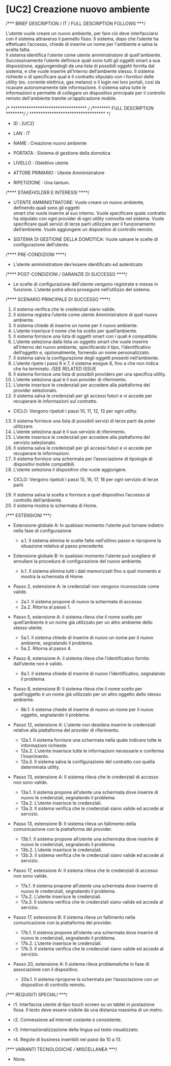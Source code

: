 # [UC2] Creazione  nuovo  ambiente

/*** BRIEF DESCRIPTION / IT / FULL DESCRIPTION FOLLOWS ***/

L’utente vuole creare un nuovo ambiente, per fare ciò deve interfacciarsi 
con il sistema attraverso il pannello fisso. Il sistema, dopo che l’utente 
ha effettuato l’accesso, chiede di inserire un nome per l'ambiente e salva la scelta fatta.  
Il sistema identifica l’utente come utente amministratore di quell'ambiente.  
Successivamente l’utente  definisce quali sono tutti gli oggetti smart a sua disposizione, 
aggiungendogli da una lista di possibili oggetti fornita dal sistema, e che vuole inserire
all’interno dell’ambiente stesso. Il sistema richiede o  di specificare qual è il contratto 
stipulato con i fornitori delle utility (es. corrente elettrica, gas metano) o il login nei 
loro portali, così da ricavare autonomamente tale informazione. Il sistema salva tutte le informazioni 
e permette di collegare un dispositivo principale  per il controllo remoto dell'ambiente tramite 
un’applicazione mobile.

/* ********************************** */ 
/********* FULL DESCRIPTION *********/
/* ********************************** */

* ID				: [UC2]
* LAN				: IT
* NAME				: Creazione nuovo ambiente

* PORTATA			: Sistema di gestione della domotica
* LIVELLO			: Obiettivo utente
* ATTORE PRIMARIO		: Utente Amministratore
* RIPETIZIONE			: Una tantum.


/**** STAKEHOLDER E INTERESSI ****/

* UTENTE AMMINISTRATORE: Vuole creare un nuovo ambiente, definendo quali sono gli oggetti    
smart che vuole inserire al suo interno. Vuole specificare quale contratto ha stipulato con 
ogni provider di ogni utility coinvolta nel sistema. Vuole specificare quali servizi di terze 
parti utilizzare per il funzionamento dell’ambiente. Vuole aggiungere un dispositivo di controllo remoto.

* SISTEMA DI GESTIONE DELLA DOMOTICA: Vuole salvare le scelte di configurazione dell’utente.

/**** PRE-CONDIZIONI ****/

*  L’utente amministratore dev’essere identificato ed autenticato

/**** POST-CONDIZIONI / GARANZIE DI SUCCESSO ****/

* Le scelte di configurazione dell’utente vengono registrate e messe in funzione. 
L’utente potrà allora proseguire nell’utilizzo del sistema.

/**** SCENARIO PRINCIPALE DI SUCCESSO ****/

1.  Il sistema verifica che le credenziali siano valide.
2.  Il sistema registra l’utente come utente Amministratore di quel nuovo ambiente.
3.  Il sistema chiede di inserire un nome per il nuovo ambiente.
4.  L’utente inserisce il nome che ha scelto per quell’ambiente.
5.  Il sistema fornisce una lista di oggetti smart con i quali è compatibile.
6.  L’utente seleziona dalla lista un oggetto smart che vuole inserire all’interno del nuovo ambiente, specificando il tipo, 
l’identificativo dell’oggetto e, opzionalmente, fornendo un nome personalizzato.
7.  Il sistema salva la configurazione degli oggetti presenti nell’ambiente.
8.  L’utente ripete i passi 6  e 7, il sistema esegue 8,  fino a che non indica che ha terminato. /SEE RELATED ISSUE
9.  Il sistema fornisce una lista di possibili providers per una specifica utility.
10. L’utente seleziona qual è il suo provider di riferimento.
11. L’utente inserisce le credenziali per accedere alla piattaforma del provider selezionato.
12. Il sistema salva le credenziali per gli accessi futuri e vi accede per recuperare le informazioni sul contratto.
* CICLO: Vengono ripetuti i passi 10, 11, 12, 13 per ogni utility.
13. Il sistema fornisce una lista di possibili servizi di terze parti da poter utilizzare.
14. L’utente seleziona qual è il suo servizio di riferimento.
15. L’utente inserisce le credenziali per accedere alla piattaforma del servizio selezionato.
16. Il sistema salva le credenziali per gli accessi futuri e vi accede per recuperare le informazioni.
17. Il sistema fornisce una schermata per l’associazione di tipologie di dispositivi mobile compatibili.
18. L'utente seleziona il dispositivo che vuole aggiungere.
* CICLO: Vengono ripetuti i passi 15, 16, 17, 18 per ogni servizio di terze parti.
19. Il sistema salva la scelta e fornisce a quel dispositivo l’accesso al controllo dell’ambiente.
20. Il sistema mostra la schermata di Home.

/*** ESTENSIONI ***/

* Estensione globale A: In qualsiasi momento l’utente può tornare indietro nella fase di configurazione
  * a.1. Il sistema elimina le scelte fatte nell’ultimo passo e ripropone la situazione relativa al passo precedente.
	
* Estensione globale B: In qualsiasi momento l’utente può scegliere di annullare la procedura di configurazione del nuovo ambiente.
  * b.1. Il sistema elimina tutti i dati memorizzati fino a quel momento e mostra la schermata di Home.

* Passo 2, estensione A: le credenziali non vengono riconosciute come valide.
  * 2a.1. Il sistema propone di nuovo la schermata di accesso.
  * 2a.2. Ritorna al passo 1.

* Passo 5, estensione A: il sistema rileva che il nome scelto per quell’ambiente è un nome già utilizzato 
per un altro ambiente dello stesso utente.
  * 5a.1. Il sistema chiede di inserire di nuovo un nome per il nuovo ambiente, segnalando il problema.
  * 5a.2. Ritorna al passo 4.
	
* Passo 8, estensione A: il sistema rileva che l’identificativo fornito dall’utente non è valido.
   * 8a.1. Il sistema chiede di inserire di nuovo l’identificativo, segnalando il problema.

* Passo 8, estensione B:  Il sistema rileva che il nome scelto per quell’oggetto è un nome già utilizzato per 
un altro oggetto dello stesso ambiente.
   * 8b.1. Il sistema chiede di inserire di nuovo un nome per il nuovo oggetto, segnalando il problema.
	
* Passo 12, estensione A:  L’utente non desidera inserire le credenziali relative alla piattaforma del provider di riferimento.
   * 12a.1. Il sistema fornisce una schermata nella quale indicare tutte le informazioni richieste.
   * 12a.2. L’utente inserisce tutte le informazioni necessarie e conferma l’inserimento.
   * 12a.3. Il sistema salva la configurazione del contratto con quella determinata utility.

* Passo 13, estensione A: Il sistema rileva che le credenziali di accesso non sono valide.
   * 13a.1. Il sistema propone all’utente una schermata dove inserire di nuovo le credenziali, segnalando il problema.
   * 13a.2. L’utente inserisce le credenziali.
   * 13a.3. Il sistema verifica che le credenziali siano valide ed accede al servizio.

* Passo 13, estensione B: Il sistema rileva un fallimento della comunicazione con la piattaforma del provider.
   * 13b.1. Il sistema propone all’utente una schermata dove inserire di nuovo le credenziali, segnalando il problema.
   * 13b.2. L’utente inserisce le credenziali.
   * 13b.3. Il sistema verifica che le credenziali siano valide ed accede al servizio.

* Passo 17, estensione A: Il sistema rileva che le credenziali di accesso non sono valide.
   * 17a.1. Il sistema propone all’utente una schermata dove inserire di nuovo le credenziali, segnalando il problema.
   * 17a.2. L’utente inserisce le credenziali.
   * 17a.3. Il sistema verifica che le credenziali siano valide ed accede al servizio.

* Passo 17, estensione B: Il sistema rileva un fallimento nella comunicazione con la piattaforma del provider.
   * 17b.1. Il sistema propone all’utente una schermata dove inserire di nuovo le credenziali, segnalando il problema.
   * 17b.2. L’utente inserisce le credenziali.
   * 17b.3. Il sistema verifica che le credenziali siano valide ed accede al servizio.

* Passo 20, estensione A:  Il sistema rileva problematiche in fase di associazione con il dispositivo.
   * 20a.1. Il sistema ripropone la schermata per l’associazione con un dispositivo di controllo remoto.
	
	
/*** REQUISITI SPECIALI ***/

* r1. Interfaccia utente di tipo touch screen su un tablet in postazione fissa. Il testo deve essere visibile 
da una distanza massima di un metro.

* r2. Connessione ad internet costante e consistente.

* r3. Internazionalizzazione della lingua sul testo visualizzato.

* r4. Regole di business inseribili nei passi da 10 a 13.

/*** VARIANTI TECNOLOGICHE / MISCELLANEA ***/

* None.
